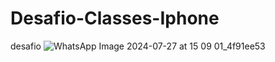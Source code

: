 # Desafio-Classes-Iphone
desafio ![WhatsApp Image 2024-07-27 at 15 09 01_4f91ee53](https://github.com/user-attachments/assets/a5c01b2a-9ef1-4424-ac26-70932dd3830c)
